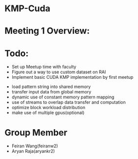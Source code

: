 # KMP-Cuda


# Meeting 1 Overview:


# Todo:
* Set up Meetup time with faculty
* Figure out a way to use custom dataset on RAI
* Implement basic CUDA KMP implementation by first meetup
- load pattern string into shared memory
- transfer input data from global memory
- dynamic use of constant memory pattern mapping 
- use of streams to overlap data transfer and computation
- optimize block workload distribution
- make use of multiple gpus(optional)



# Group Member
* Feiran Wang(feiranw2)
* Aryan Raja(aryankr2)
